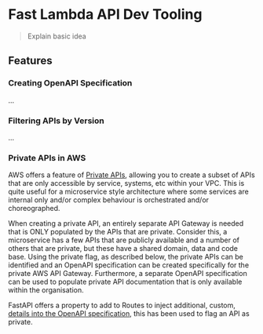 # Fast Lambda API Dev Tooling

> Explain basic idea

## Features

### Creating OpenAPI Specification

...

### Filtering APIs by Version

...

### Private APIs in AWS

AWS offers a feature of [Private APIs](https://docs.aws.amazon.com/apigateway/latest/developerguide/apigateway-private-apis.html), allowing you to create a subset of APIs that are only accessible by service, systems, etc within your VPC. This is quite useful for a microservice style architecture where some services are internal only and/or complex behaviour is orchestrated and/or choreographed.

When creating a private API, an entirely separate API Gateway is needed that is ONLY populated by the APIs that are private. Consider this, a microservice has a few APIs that are publicly available and a number of others that are private, but these have a shared domain, data and code base. Using the private flag, as described below, the private APIs can be identified and an OpenAPI specification can be created specifically for the private AWS API Gateway. Furthermore, a separate OpenAPI specification can be used to populate private API documentation that is only available within the organisation.

FastAPI offers a property to add to Routes to inject additional, custom, [details into the OpenAPI specification](https://fastapi.tiangolo.com/advanced/path-operation-advanced-configuration/#openapi-extra), this has been used to flag an API as private.

```py

```
